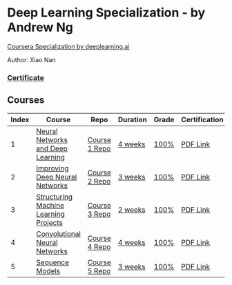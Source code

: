 # Deep Learning Specialization - by Andrew Ng
[Coursera Specialization by deeplearning.ai](https://www.coursera.org/specializations/deep-learning)

Author: Xiao Nan

### [Certificate](https://github.com/xnone/coursera-deep-learning/blob/master/Coursera%20QXVJ4BWB5FG6.pdf)

## Courses
Index | Course | Repo | Duration | Grade | Certification
--- | --- | --- | --- | --- | ---
1 | [Neural Networks and Deep Learning](https://www.coursera.org/learn/neural-networks-deep-learning) | [Course 1 Repo](https://github.com/xnone/coursera-deep-learning/tree/master/Course-1-Neural-Networks-and-Deep-Learning) | [4 weeks](https://github.com/xnone/coursera-deep-learning/tree/master/Course-1-Neural-Networks-and-Deep-Learning) | [100%](https://www.coursera.org/account/accomplishments/records/PLP4P96FB248) | [PDF Link](https://github.com/xnone/coursera-deep-learning/blob/master/Course-1-Neural-Networks-and-Deep-Learning/Coursera%20S96UJ33QYT7W.pdf)
2 | [Improving Deep Neural Networks](https://www.coursera.org/learn/deep-neural-network) | [Course 2 Repo](https://github.com/xnone/coursera-deep-learning/tree/master/Course-2-Improving-Deep-Neural-Networks) | [3 weeks](https://github.com/xnone/coursera-deep-learning/tree/master/Course-2-Improving-Deep-Neural-Networks) | [100%](https://www.coursera.org/account/accomplishments/records/K5XRLKSDGHPW) | [PDF Link](https://github.com/xnone/coursera-deep-learning/blob/master/Course-2-Improving-Deep-Neural-Networks/Coursera%205M295FFE959N.pdf)
3 | [Structuring Machine Learning Projects](https://www.coursera.org/learn/machine-learning-projects) | [Course 3 Repo](https://github.com/xnone/coursera-deep-learning/tree/master/Course-3-Structuring-Machine-Learning-Projects) | [2 weeks](https://github.com/xnone/coursera-deep-learning/tree/master/Course-3-Structuring-Machine-Learning-Projects) | [100%](https://www.coursera.org/account/accomplishments/records/7XU38W2EEUM8) | [PDF Link](https://github.com/xnone/coursera-deep-learning/blob/master/Course-3-Structuring-Machine-Learning-Projects/Coursera%20MVMURNWCMQZW.pdf)
4 | [Convolutional Neural Networks](https://www.coursera.org/learn/convolutional-neural-networks) | [Course 4 Repo](https://github.com/xnone/coursera-deep-learning/tree/master/Course-4-Convolutional-Neural-Networks) | [4 weeks](https://github.com/xnone/coursera-deep-learning/tree/master/Course-4-Convolutional-Neural-Networks) | [100%](https://www.coursera.org/account/accomplishments/records/4BHR5GT5ZWWT) | [PDF Link](https://github.com/xnone/coursera-deep-learning/blob/master/Course-4-Convolutional-Neural-Networks/Coursera%20TK82EVUM8WNN.pdf)
5 | [Sequence Models](https://www.coursera.org/learn/nlp-sequence-models) | [Course 5 Repo](https://github.com/xnone/coursera-deep-learning/tree/master/Course-5-Sequence-Models) | [3 weeks](https://github.com/xnone/coursera-deep-learning/tree/master/Course-5-Sequence-Models) | [100%](https://www.coursera.org/account/accomplishments/records/KT83B5YGUB8T) | [PDF Link](https://github.com/xnone/coursera-deep-learning/blob/master/Course-5-Sequence-Models/Coursera%20W64EMC5HU4GD.pdf)
